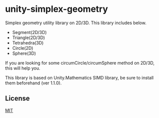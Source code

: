 # unity-simplex-geometry

Simplex geometry utility library on 2D/3D.
This library includes below.

- Segment(2D/3D)
- Triangle(2D/3D)
- Tetrahedra(3D)
- Circle(2D)
- Sphere(3D)

If you are looking for some circumCircle/circumSphere method on 2D/3D, this will help you.

This library is based on Unity.Mathematics SIMD library, be sure to install them beforehand (ver 1.1.0).

## License
[MIT](LICENSE)
